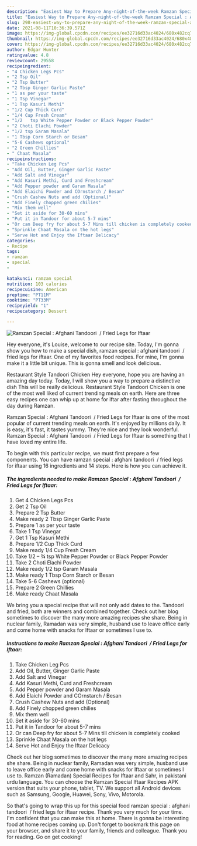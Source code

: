 ```yaml
---
description: "Easiest Way to Prepare Any-night-of-the-week Ramzan Special : Afghani Tandoori  / Fried Legs for Iftaar"
title: "Easiest Way to Prepare Any-night-of-the-week Ramzan Special : Afghani Tandoori  / Fried Legs for Iftaar"
slug: 298-easiest-way-to-prepare-any-night-of-the-week-ramzan-special-afghani-tandoori-fried-legs-for-iftaar
date: 2021-08-11T10:36:39.571Z
image: https://img-global.cpcdn.com/recipes/ee32716d33ac4024/680x482cq70/ramzan-special-afghani-tandoori-fried-legs-for-iftaar-recipe-main-photo.jpg
thumbnail: https://img-global.cpcdn.com/recipes/ee32716d33ac4024/680x482cq70/ramzan-special-afghani-tandoori-fried-legs-for-iftaar-recipe-main-photo.jpg
cover: https://img-global.cpcdn.com/recipes/ee32716d33ac4024/680x482cq70/ramzan-special-afghani-tandoori-fried-legs-for-iftaar-recipe-main-photo.jpg
author: Edgar Hunter
ratingvalue: 4.8
reviewcount: 29558
recipeingredient:
- "4 Chicken Legs Pcs"
- "2 Tsp Oil"
- "2 Tsp Butter"
- "2 Tbsp Ginger Garlic Paste"
- "1 as per your taste"
- "1 Tsp Vinegar"
- "1 Tsp Kasuri Methi"
- "1/2 Cup Thick Curd"
- "1/4 Cup Fresh Cream"
- "1/2   tsp White Pepper Powder or Black Pepper Powder"
- "2 Choti Elachi Powder"
- "1/2 tsp Garam Masala"
- "1 Tbsp Corn Starch or Besan"
- "5-6 Cashews optional"
- "2 Green Chillies"
- " Chaat Masala"
recipeinstructions:
- "Take Chicken Leg Pcs"
- "Add Oil, Butter, Ginger Garlic Paste"
- "Add Salt and Vinegar"
- "Add Kasuri Methi, Curd and Freshcream"
- "Add Pepper powder and Garam Masala"
- "Add Elaichi Powder and COrnstarch / Besan"
- "Crush Cashew Nuts and add (Optional)"
- "Add Finely chopped green chilies"
- "Mix them well"
- "Set it aside for 30-60 mins"
- "Put it in Tandoor for about 5-7 mins"
- "Or can Deep fry for about 5-7 Mins till chicken is completely cooked"
- "Sprinkle Chaat Masala on the hot legs"
- "Serve Hot and Enjoy the Iftaar Delicacy"
categories:
- Recipe
tags:
- ramzan
- special
- 

katakunci: ramzan special  
nutrition: 103 calories
recipecuisine: American
preptime: "PT11M"
cooktime: "PT33M"
recipeyield: "1"
recipecategory: Dessert

---
```



![Ramzan Special : Afghani Tandoori  / Fried Legs for Iftaar](https://img-global.cpcdn.com/recipes/ee32716d33ac4024/680x482cq70/ramzan-special-afghani-tandoori-fried-legs-for-iftaar-recipe-main-photo.jpg)

Hey everyone, it's Louise, welcome to our recipe site. Today, I'm gonna show you how to make a special dish, ramzan special : afghani tandoori  / fried legs for iftaar. One of my favorites food recipes. For mine, I'm gonna make it a little bit unique. This is gonna smell and look delicious.

Restaurant Style Tandoori Chicken Hey everyone, hope you are having an amazing day today. Today, I will show you a way to prepare a distinctive dish This will be really delicious. Restaurant Style Tandoori Chicken is one of the most well liked of current trending meals on earth. Here are three easy recipes one can whip up at home for iftar after fasting throughout the day during Ramzan.

Ramzan Special : Afghani Tandoori  / Fried Legs for Iftaar is one of the most popular of current trending meals on earth. It's enjoyed by millions daily. It is easy, it's fast, it tastes yummy. They're nice and they look wonderful. Ramzan Special : Afghani Tandoori  / Fried Legs for Iftaar is something that I have loved my entire life.


To begin with this particular recipe, we must first prepare a few components. You can have ramzan special : afghani tandoori  / fried legs for iftaar using 16 ingredients and 14 steps. Here is how you can achieve it.

<!--inarticleads1-->

##### The ingredients needed to make Ramzan Special : Afghani Tandoori  / Fried Legs for Iftaar:

1. Get 4 Chicken Legs Pcs
1. Get 2 Tsp Oil
1. Prepare 2 Tsp Butter
1. Make ready 2 Tbsp Ginger Garlic Paste
1. Prepare 1 as per your taste
1. Take 1 Tsp Vinegar
1. Get 1 Tsp Kasuri Methi
1. Prepare 1/2 Cup Thick Curd
1. Make ready 1/4 Cup Fresh Cream
1. Take 1/2 – ¾ tsp White Pepper Powder or Black Pepper Powder
1. Take 2 Choti Elachi Powder
1. Make ready 1/2 tsp Garam Masala
1. Make ready 1 Tbsp Corn Starch or Besan
1. Take 5-6 Cashews (optional)
1. Prepare 2 Green Chillies
1. Make ready  Chaat Masala


We bring you a special recipe that will not only add dates to the. Tandoori and fried, both are winners and combined together. Check out her blog sometimes to discover the many more amazing recipes she share. Being in nuclear family, Ramadan was very simple, husband use to leave office early and come home with snacks for Iftaar or sometimes I use to. 

<!--inarticleads2-->

##### Instructions to make Ramzan Special : Afghani Tandoori  / Fried Legs for Iftaar:

1. Take Chicken Leg Pcs
1. Add Oil, Butter, Ginger Garlic Paste
1. Add Salt and Vinegar
1. Add Kasuri Methi, Curd and Freshcream
1. Add Pepper powder and Garam Masala
1. Add Elaichi Powder and COrnstarch / Besan
1. Crush Cashew Nuts and add (Optional)
1. Add Finely chopped green chilies
1. Mix them well
1. Set it aside for 30-60 mins
1. Put it in Tandoor for about 5-7 mins
1. Or can Deep fry for about 5-7 Mins till chicken is completely cooked
1. Sprinkle Chaat Masala on the hot legs
1. Serve Hot and Enjoy the Iftaar Delicacy


Check out her blog sometimes to discover the many more amazing recipes she share. Being in nuclear family, Ramadan was very simple, husband use to leave office early and come home with snacks for Iftaar or sometimes I use to. Ramzan (Ramadan) Special Recipes for Iftaar and Sahr, in pakistani urdu language. You can choose the Ramzan Special Iftaar Recipes APK version that suits your phone, tablet, TV. We support all Android devices such as Samsung, Google, Huawei, Sony, Vivo, Motorola. 

So that's going to wrap this up for this special food ramzan special : afghani tandoori  / fried legs for iftaar recipe. Thank you very much for your time. I'm confident that you can make this at home. There is gonna be interesting food at home recipes coming up. Don't forget to bookmark this page on your browser, and share it to your family, friends and colleague. Thank you for reading. Go on get cooking!
